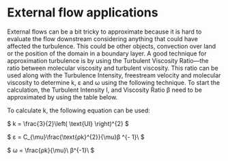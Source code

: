 # External flow applications

External flows can be a bit tricky to approximate because it is hard to
evaluate the flow downstream considering anything that could have
affected the turbulence. This could be other objects, convection over
land or the position of the domain in a boundary layer. A good technique
for approximation turbulence is by using the Turbulent Viscosity
Ratio—the ratio between molecular viscosity and turbulent viscosity.
This ratio can be used along with the Turbulence Intensity, freestream
velocity and molecular viscosity to determine k, ε and ω using the
following technique. To start the calculation, the Turbulent Intensity
I, and Viscosity Ratio β need to be approximated by using the table
below.

To calculate k, the following equation can be used:


  $ k = \frac{3}{2}\left( \text{UI} \right)^{2} $

  $ ε = C_{\mu}\frac{\text{ρk}^{2}}{\mu}β ^{- 1}\ $

  $ ω = \frac{ρk}{\mu}\ β^{-1}\ $
